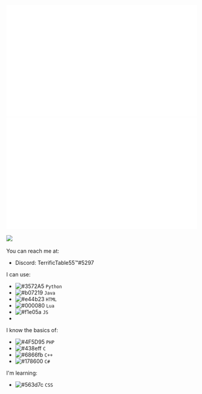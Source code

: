 ![](https://github.com/TerrificTable/github-stats/blob/master/generated/overview.svg)
![](https://github.com/TerrificTable/github-stats/blob/master/generated/languages.svg)

<!--
<a href="https://github.com/TerrificTable">
  <img align="center" src="https://github-readme-stats.vercel.app/api?username=TerrificTable&show_icons=true&theme=tokyonight&line_height=27%22%20alt=%22FaxHack%27s%20github%20stats" />
</a>
<a href="https://github.com/TerrificTable">
  <img align="center" src="https://github-readme-streak-stats.herokuapp.com/?user=TerrificTable&theme=tokyonight" />
</a>
![](https://github.com/TerrificTable)
<a href="https://github.com/TerrificTable">
  <img align="center" src="https://github-readme-stats.vercel.app/api/top-langs/?username=TerrificTable&theme=tokyonight&hide_langs_below=1" />
</a> -->

![](https://komarev.com/ghpvc/?username=TerrificTable&label=profile+views)

You can reach me at:
  - Discord: TerrificTable55™#5297

I can use:
  - ![#3572A5](https://via.placeholder.com/15/3572A5/000000?text=+) `Python`
  - ![#b07219](https://via.placeholder.com/15/b07219/000000?text=+) `Java`
  - ![#e44b23](https://via.placeholder.com/15/e44b23/000000?text=+) `HTML`
  - ![#000080](https://via.placeholder.com/15/000080/000000?text=+) `Lua`
  - ![#f1e05a](https://via.placeholder.com/15/f1e05a/000000?text=+) `JS`
  - 
   
I know the basics of:
  - ![#4F5D95](https://via.placeholder.com/15/4F5D95/000000?text=+) `PHP`
  - ![#438eff](https://via.placeholder.com/15/438eff/000000?text=+) `C`
  - ![#6866fb](https://via.placeholder.com/15/6866fb/000000?text=+) `C++`
  - ![#178600](https://via.placeholder.com/15/178600/000000?text=+) `C#`
   
I'm learning:
  - ![#563d7c](https://via.placeholder.com/15/563d7c/000000?text=+) `CSS`


<!-- 
<p align="center">
  <img src="https://github-profile-trophy.vercel.app/?username=Gopro336&theme=nord&margin-w=15&margin-h=15&column=7" />
</p> -->
